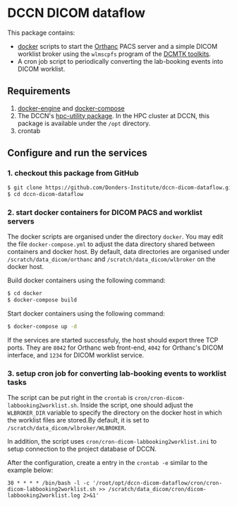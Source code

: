 # DCCN DICOM dataflow

This package contains:

- [docker](http://docker.com) scripts to start the [Orthanc](http://www.orthanc-server.com/) PACS server and a simple DICOM worklist broker using the `wlmscpfs` program of the [DCMTK toolkits](http://dicom.offis.de). 
- A cron job script to periodically converting the lab-booking events into DICOM worklist. 

## Requirements 

1. [docker-engine](https://www.docker.com/products/docker-engine) and [docker-compose](https://docs.docker.com/compose/)
2. The DCCN's [hpc-utility package](https://github.com/Donders-Institute/hpc-utility). In the HPC cluster at DCCN, this package is available under the `/opt` directory.
3. crontab

## Configure and run the services 

### 1. checkout this package from GitHub
 
```bash
$ git clone https://github.com/Donders-Institute/dccn-dicom-dataflow.git
$ cd dccn-dicom-dataflow
```

### 2. start docker containers for DICOM PACS and worklist servers

The docker scripts are organised under the directory `docker`.  You may edit the file `docker-compose.yml` to adjust the data directory shared between containers and docker host. By default, data directories are organised under `/scratch/data_dicom/orthanc` and `/scratch/data_dicom/wlbroker` on the docker host.

Build docker containers using the following command:

```bash
$ cd docker
$ docker-compose build 
```

Start docker containers using the following command:

```bash
$ docker-compose up -d
```

If the services are started successfuly, the host should export three TCP ports.  They are `8042` for Orthanc web front-end, `4042` for Orthanc's DICOM interface, and `1234` for DICOM worklist service.

### 3. setup cron job for converting lab-booking events to worklist tasks

The script can be put right in the `crontab` is `cron/cron-dicom-labbooking2worklist.sh`. Inside the script, one should adjust the `WLBROKER_DIR` variable to specify the directory on the docker host in which the worklist files are stored.By default, it is set to `/scratch/data_dicom/wlbroker/WLBROKER`.  

In addition, the script uses `cron/cron-dicom-labbooking2worklist.ini` to setup connection to the project database of DCCN.

After the configuration, create a entry in the `crontab -e` similar to the example below:

```
30 * * * * /bin/bash -l -c '/root/opt/dccn-dicom-dataflow/cron/cron-dicom-labbooking2worklist.sh >> /scratch/data_dicom/cron/dicom-labbooking2worklist.log 2>&1'
```

